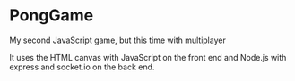 # PongGame
My second JavaScript game, but this time with multiplayer

It uses the HTML canvas with JavaScript on the front end and Node.js with express and socket.io on the back end. 
